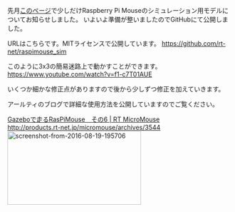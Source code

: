 先月<a href="https://lab.ueda.asia/?p=1136" target="_blank">このページ</a>で少しだけRaspberry Pi Mouseのシミュレーション用モデルについてお知らせしました。
いよいよ準備が整いましたのでGitHubにて公開しました。

URLはこちらです。MITライセンスで公開しています。
<a href="https://github.com/rt-net/raspimouse_sim" target="_blank">https://github.com/rt-net/raspimouse_sim</a>

このように3x3の簡易迷路上で動かすことができます。
https://www.youtube.com/watch?v=f1-c7T01AUE

いくつか細かな修正点がありますので後から少しずつ修正を加えていきます。

アールティのブログで詳細な使用方法を公開していますのでご覧ください。

<a href="http://products.rt-net.jp/micromouse/archives/3544" target="_blank">Gazeboで走るRasPiMouse　その6 | RT MicroMouse<br />
http://products.rt-net.jp/micromouse/archives/3544</a>
<a href="http://products.rt-net.jp/micromouse/archives/3544" target="_blank"><img src="https://lab.ueda.asia/wp-content/uploads/2016/09/Screenshot-from-2016-08-19-195706-300x165.png" alt="screenshot-from-2016-08-19-195706" width="300" height="165" class="alignnone size-medium wp-image-1412" /></a>

